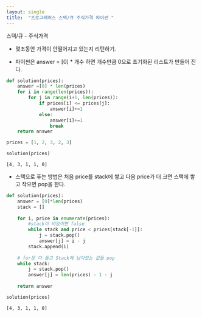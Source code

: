 ```yaml
---
layout: single
title:  "프로그래머스 스택/큐 주식가격 파이썬 "
---
```


스택/큐 - 주식가격

- 몇초동안 가격이 안떨어지고 있는지 리턴하기.


- 파이썬은 answer = [0] * 개수 하면 개수만큼 0으로 초기화된 리스트가 만들어 진다.


```python
def solution(prices):
    answer =[0] * len(prices)
    for i in range(len(prices)):
        for j in range(i+1, len(prices)):
            if prices[i] <= prices[j]:
                answer[i]+=1
            else:
                answer[i]+=1
                break
    return answer
```


```python
prices = [1, 2, 3, 2, 3]
```


```python
solution(prices)
```




    [4, 3, 1, 1, 0]



- 스택으로 푸는 방법은 처음 price를 stack에 쌓고 다음 price가 더 크면 스택에 쌓고 작으면 pop을 한다. 


```python
def solution(prices):
    answer = [0]*len(prices)
    stack = []
 
    for i, price in enumerate(prices):
        #stack이 비었이면 false
        while stack and price < prices[stack[-1]]:
            j = stack.pop()
            answer[j] = i - j
        stack.append(i)
 
    # for문 다 돌고 Stack에 남아있는 값들 pop
    while stack:
        j = stack.pop()
        answer[j] = len(prices) - 1 - j
 
    return answer
```


```python
solution(prices)
```




    [4, 3, 1, 1, 0]


